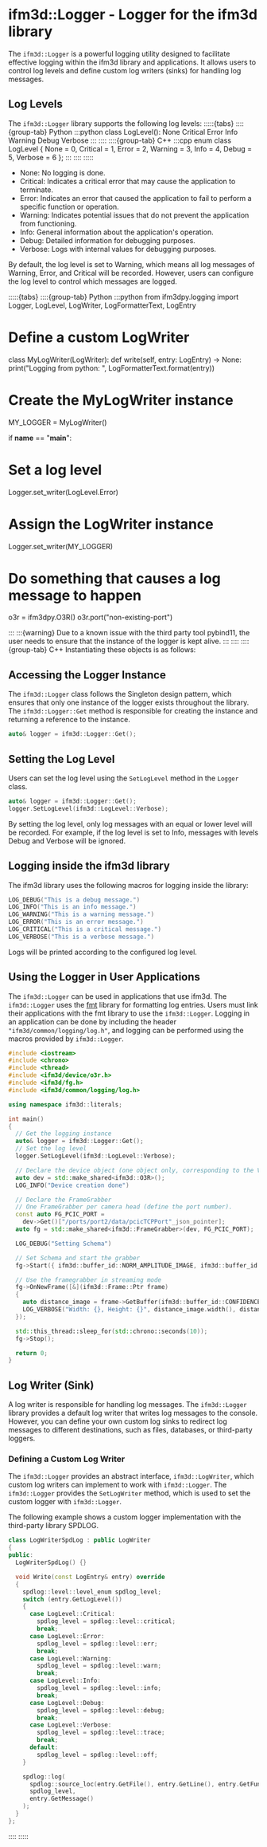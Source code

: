 # ifm3d::Logger - Logger for the ifm3d library

The `ifm3d::Logger` is a powerful logging utility designed to facilitate effective logging within the ifm3d library and applications. It allows users to control log levels and define custom log writers (sinks) for handling log messages.

## Log Levels

The `ifm3d::Logger` library supports the following log levels:
:::::{tabs}
::::{group-tab} Python
:::python
class LogLevel():
    None
    Critical
    Error
    Info
    Warning
    Debug
    Verbose
:::
::::
::::{group-tab} C++
:::cpp
enum class LogLevel
{
  None = 0,
  Critical = 1,
  Error = 2,
  Warning = 3,
  Info = 4,
  Debug = 5,
  Verbose = 6
};
:::
::::
:::::

- None: No logging is done.
- Critical: Indicates a critical error that may cause the application to terminate.
- Error: Indicates an error that caused the application to fail to perform a specific function or operation.
- Warning: Indicates potential issues that do not prevent the application from functioning.
- Info: General information about the application's operation.
- Debug: Detailed information for debugging purposes.
- Verbose: Logs with internal values for debugging purposes.

By default, the log level is set to Warning, which means all log messages of Warning, Error, and Critical will be recorded. However, users can configure the log level to control which messages 
are logged.

:::::{tabs}
::::{group-tab} Python
:::python
from ifm3dpy.logging import Logger, LogLevel, LogWriter, LogFormatterText, LogEntry

# Define a custom LogWriter
class MyLogWriter(LogWriter):
    def write(self, entry: LogEntry) -> None:
        print("Logging from python: ", LogFormatterText.format(entry))

# Create the MyLogWriter instance
MY_LOGGER = MyLogWriter()

if __name__ == "__main__":
  # Set a log level
  Logger.set_writer(LogLevel.Error)

  # Assign the LogWriter instance
  Logger.set_writer(MY_LOGGER)

  # Do something that causes a log message to happen
  o3r = ifm3dpy.O3R()
  o3r.port("non-existing-port")

:::
:::{warning}
Due to a known issue with the third party tool pybind11, the user needs to ensure that the instance of the logger is kept alive.
:::
::::
::::{group-tab} C++
Instantiating these objects is as follows:

## Accessing the Logger Instance

The `ifm3d::Logger` class follows the Singleton design pattern, which ensures that only one instance of the logger exists throughout the library. The `ifm3d::Logger::Get` method is responsible for creating the instance and returning a reference to the instance.


```CPP
auto& logger = ifm3d::Logger::Get();
```

## Setting the Log Level

Users can set the log level using the `SetLogLevel` method in the `Logger` class.

```CPP
auto& logger = ifm3d::Logger::Get();
logger.SetLogLevel(ifm3d::LogLevel::Verbose);
```

By setting the log level, only log messages with an equal or lower level will be recorded. For example, if the log level is set to Info, messages with levels Debug and Verbose will be ignored.

## Logging inside the ifm3d library

The ifm3d library uses the following macros for logging inside the library:

```cpp
LOG_DEBUG("This is a debug message.")
LOG_INFO("This is an info message.")
LOG_WARNING("This is a warning message.")
LOG_ERROR("This is an error message.")
LOG_CRITICAL("This is a critical message.")
LOG_VERBOSE("This is a verbose message.")
```

Logs will be printed according to the configured log level.

## Using the Logger in User Applications

The `ifm3d::Logger` can be used in applications that use ifm3d. The `ifm3d::Logger` uses the [fmt](https://github.com/fmtlib/fmt) library for formatting log entries. Users must link their applications with the fmt library to use the `ifm3d::Logger`. Logging in an application can be done by including the header `"ifm3d/common/logging/log.h"`, and logging can be performed using the macros provided by `ifm3d::Logger`.

```CPP
#include <iostream>
#include <chrono>
#include <thread>
#include <ifm3d/device/o3r.h>
#include <ifm3d/fg.h>
#include <ifm3d/common/logging/log.h>

using namespace ifm3d::literals;

int main()
{
  // Get the logging instance
  auto& logger = ifm3d::Logger::Get();
  // Set the log level
  logger.SetLogLevel(ifm3d::LogLevel::Verbose);

  // Declare the device object (one object only, corresponding to the VPU)
  auto dev = std::make_shared<ifm3d::O3R>();
  LOG_INFO("Device creation done")

  // Declare the FrameGrabber
  // One FrameGrabber per camera head (define the port number).
  const auto FG_PCIC_PORT =
    dev->Get()["/ports/port2/data/pcicTCPPort"_json_pointer];
  auto fg = std::make_shared<ifm3d::FrameGrabber>(dev, FG_PCIC_PORT);

  LOG_DEBUG("Setting Schema")

  // Set Schema and start the grabber
  fg->Start({ ifm3d::buffer_id::NORM_AMPLITUDE_IMAGE, ifm3d::buffer_id::RADIAL_DISTANCE_IMAGE, ifm3d::buffer_id::XYZ, ifm3d::buffer_id::CONFIDENCE_IMAGE });

  // Use the framegrabber in streaming mode
  fg->OnNewFrame([&](ifm3d::Frame::Ptr frame)
  {
    auto distance_image = frame->GetBuffer(ifm3d::buffer_id::CONFIDENCE_IMAGE);
    LOG_VERBOSE("Width: {}, Height: {}", distance_image.width(), distance_image.height());
  });

  std::this_thread::sleep_for(std::chrono::seconds(10));
  fg->Stop();

  return 0;
}
```

## Log Writer (Sink)

A log writer is responsible for handling log messages. The `ifm3d::Logger` library provides a default log writer that writes log messages to the console. However, you can define your own custom log sinks to redirect log messages to different destinations, such as files, databases, or third-party loggers.

### Defining a Custom Log Writer

The `ifm3d::Logger` provides an abstract interface, `ifm3d::LogWriter`, which custom log writers can implement to work with `ifm3d::Logger`. The `ifm3d::Logger` provides the `SetLogWriter` method, which is used to set the custom logger with `ifm3d::Logger`.

The following example shows a custom logger implementation with the third-party library SPDLOG.

```cpp
class LogWriterSpdLog : public LogWriter
{
public:
  LogWriterSpdLog() {}

  void Write(const LogEntry& entry) override
  {
    spdlog::level::level_enum spdlog_level;
    switch (entry.GetLogLevel())
    {
      case LogLevel::Critical:
        spdlog_level = spdlog::level::critical;
        break;
      case LogLevel::Error:
        spdlog_level = spdlog::level::err;
        break;
      case LogLevel::Warning:
        spdlog_level = spdlog::level::warn;
        break;
      case LogLevel::Info:
        spdlog_level = spdlog::level::info;
        break;
      case LogLevel::Debug:
        spdlog_level = spdlog::level::debug;
        break;
      case LogLevel::Verbose:
        spdlog_level = spdlog::level::trace;
        break;
      default:
        spdlog_level = spdlog::level::off;
    }

    spdlog::log(
      spdlog::source_loc(entry.GetFile(), entry.GetLine(), entry.GetFunc()),
      spdlog_level,
      entry.GetMessage()
    );
  }
};
```
::::
:::::
